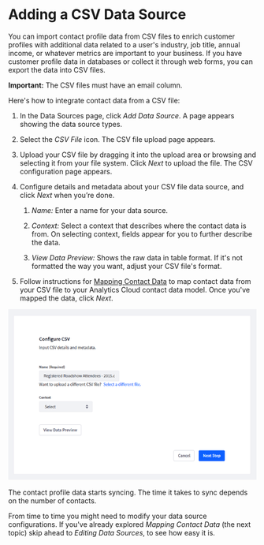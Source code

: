 # Adding a CSV Data Source [](id=adding-a-csv-data-source)

You can import contact profile data from CSV files to enrich customer profiles
with additional data related to a user's industry, job title, annual income, or
whatever metrics are important to your business. If you have customer profile
data in databases or collect it through web forms, you can export the data into
CSV files. 

**Important:** The CSV files must have an email column. 

Here's how to integrate contact data from a CSV file:

1. In the Data Sources page, click *Add Data Source*. A page
   appears showing the data source types. 

2. Select the *CSV File* icon. The CSV file upload page appears.

3. Upload your CSV file by dragging it into the upload area or browsing and
   selecting it from your file system. Click *Next* to upload the
   file. The CSV configuration page appears. 

4. Configure details and metadata about your CSV file data source, and click
   *Next* when you’re done.

    1. *Name:* Enter a name for your data source. 

    2. *Context:* Select a context that describes where the contact data is
       from. On selecting context, fields appear for you to further describe the
       data.

    3. *View Data Preview:* Shows the raw data in table format. If it's not
       formatted the way you want, adjust your CSV file's format. 

5. Follow instructions for
[Mapping Contact Data](https://github.com/liferay/liferay-docs/blob/master/discover/analytics-cloud/articles/02-getting-started/04-mapping-contact-data.markdown)
to map contact data from your CSV file to your Analytics Cloud contact data
model. Once you've mapped the data, click *Next*. 

![Figure 1: When configuring a CSV file data source, you can describe the data context and view the data to make sure it’s formatted properly.](../../images/configure-csv-data-source.png)

The contact profile data starts syncing. The time it takes to sync depends on
the number of contacts. 

From time to time you might need to modify your data source configurations. If
you've already explored *Mapping Contact Data* (the next topic) skip
ahead to *Editing Data Sources*, to see how easy it is.

